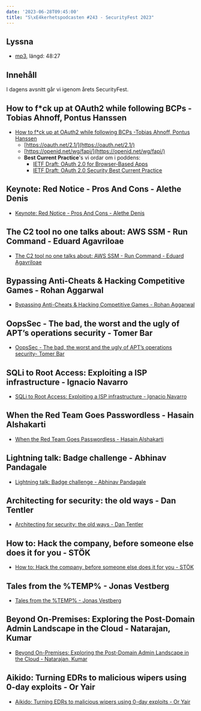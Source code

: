 ```yaml
---
date: '2023-06-28T09:45:00'
title: "S\xE4kerhetspodcasten #243 - SecurityFest 2023"
---
```

## Lyssna
* [mp3](https://traffic.libsyn.com/secure/sakerhetspodcasten/2023-06-07_Sakerhetspodcasten_SecurityFest.mp3?dest-id=117848), längd: 48:27

## Innehåll
I dagens avsnitt går vi igenom årets SecurityFest.

## How to f\*ck up at OAuth2 while following BCPs -Tobias Ahnoff, Pontus Hanssen

* [How to f\*ck up at OAuth2 while following BCPs -Tobias Ahnoff, Pontus Hanssen](https://www.youtube.com/watch?v=MpPd0WnEG5s)
  * [https://oauth.net/2.1/](https://oauth.net/2.1/)
  * [https://openid.net/wg/fapi/](https://openid.net/wg/fapi/)
  * **Best Current Practice**'s vi ordar om i poddens:
    * [IETF Draft: OAuth 2.0 for Browser-Based Apps](https://datatracker.ietf.org/doc/html/draft-ietf-oauth-browser-based-apps)
    * [IETF Draft: OAuth 2.0 Security Best Current Practice](https://datatracker.ietf.org/doc/html/draft-ietf-oauth-security-topics)

## Keynote: Red Notice - Pros And Cons - Alethe Denis

* [Keynote: Red Notice - Pros And Cons - Alethe Denis](https://www.youtube.com/watch?v=0UHZInXEgcw)

## The C2 tool no one talks about: AWS SSM - Run Command - Eduard Agavriloae

* [The C2 tool no one talks about: AWS SSM - Run Command - Eduard Agavriloae](https://www.youtube.com/watch?v=cn7XLaGmmCg)

## Bypassing Anti-Cheats & Hacking Competitive Games - Rohan Aggarwal

* [Bypassing Anti-Cheats & Hacking Competitive Games - Rohan Aggarwal](https://www.youtube.com/watch?v=bTU7huCmFXA)

## OopsSec - The bad, the worst and the ugly of APT’s operations security - Tomer Bar

* [OopsSec - The bad, the worst and the ugly of APT’s operations security- Tomer Bar](https://www.youtube.com/watch?v=LxoeFA1NxVs)

## SQLi to Root Access: Exploiting a ISP infrastructure - Ignacio Navarro

* [SQLi to Root Access: Exploiting a ISP infrastructure - Ignacio Navarro](https://www.youtube.com/watch?v=pttUiwcfBq4)


## When the Red Team Goes Passwordless - Hasain Alshakarti

* [When the Red Team Goes Passwordless - Hasain Alshakarti](https://www.youtube.com/watch?v=lauvMIIJoFQ)

## Lightning talk: Badge challenge - Abhinav Pandagale

* [Lightning talk: Badge challenge - Abhinav Pandagale](https://www.youtube.com/watch?v=fV0QKl9jbco)

## Architecting for security: the old ways - Dan Tentler

* [Architecting for security: the old ways - Dan Tentler](https://www.youtube.com/watch?v=DQUY828pNDc)

## How to: Hack the company, before someone else does it for you - STÖK

* [How to: Hack the company, before someone else does it for you - STÖK](https://www.youtube.com/watch?v=kWcuZvNXmDM)

## Tales from the %TEMP% - Jonas Vestberg

* [Tales from the %TEMP% - Jonas Vestberg](https://www.youtube.com/watch?v=U36hAneQeZM)

## Beyond On-Premises: Exploring the Post-Domain Admin Landscape in the Cloud - Natarajan, Kumar

* [Beyond On-Premises: Exploring the Post-Domain Admin Landscape in the Cloud - Natarajan, Kumar](https://www.youtube.com/watch?v=_2LWZDDOdhQ)

## Aikido: Turning EDRs to malicious wipers using 0-day exploits - Or Yair

* [Aikido: Turning EDRs to malicious wipers using 0-day exploits - Or Yair](https://www.youtube.com/watch?v=Aj3pzEhaTYc)

